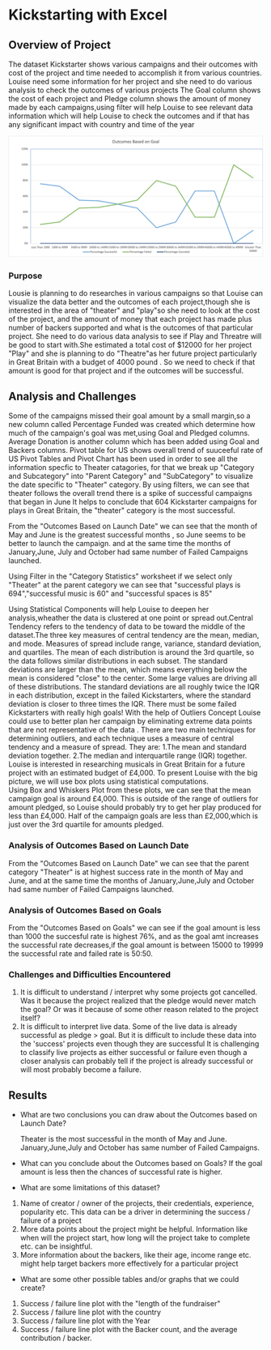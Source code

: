 # Kickstarting with Excel


## Overview of Project
The dataset Kickstarter shows various campaigns and their outcomes with cost of the project and time needed to accomplish it from various countries.
Louise need some information for her project and she need to do various analysis to check the outcomes of various projects
The Goal column shows the cost of each project and Pledge column shows the
amount of money made by each campaigns,using filter will help Louise to see relevant data information
which will help Louise to check the outcomes and if that has any significant impact with country and time of the year

![](Images/Outcomes_vs_Goals.png?raw=true)


### Purpose
Lousie  is planning to  do researches in various campaigns so that Louise can visualize the data better and the outcomes of each project,though she is interested
in the area of "theater" and "play"so she need to look at the cost of the project, and the amount of money that each project has made plus number of backers supported
and what is the outcomes of that particular project.
She need to do various data analysis to see if Play and Threatre will be
good to start with.She estimated  a total cost of $12000 for  her project "Play" and she
is planning to do "Theatre"as her future project particularly in Great Britain with a budget of 4000 pound .
So we need to check if that amount is good for that project and if the outcomes will be successful. 


## Analysis and Challenges
Some of the campaigns missed their goal amount by a small margin,so a new column called Percentage Funded was created which determine how much of the  campaign's goal
was met,using Goal and Pledged columns.
Average Donation is another column which has been added using Goal and Backers columns.
Pivot table for US shows overall trend of suuceeful rate of US
Pivot Tables and Pivot Chart has been used in order to see  all the information specfic to Theater catagories, for that we break up "Category and Subcategory" into "Parent Category" 
and "SubCategory" to visualize the date specific to "Theater" category.
By using filters, we can see that theater follows the overall trend there is a spike of successful campaigns that began in June
It helps to conclude that 604 Kickstarter campaigns
for plays in Great Britain, the "theater" category is the most successful.

From the "Outcomes Based on Launch Date" we can see that the month of  May and June is the  greatest successful months ,
so June seems to be better to launch the campaign. and at the same time the months of January,June,
July and October  had same number of Failed Campaigns launched.

Using Filter in the "Category Statistics" worksheet if we select only "Theater" at the parent category we can see that "successful plays is 694","successful music is 60" and 
"successful spaces is 85"

Using Statistical Components will help Louise to deepen her analysis,wheather the data is clustered at one point or spread out.Central Tendency refers to the tendency
of data to be toward the middle of the dataset.The three key measures of central tendency are the mean, median, and mode.
Measures of spread include range, variance, standard deviation, and quartiles. 
The mean of each distribution is around the 3rd quartile, so the data follows similar distributions in each subset.
The standard deviations are larger than the mean, which means everything below the mean is considered "close" to the center.
Some large values are driving all of these distributions. The standard deviations are all roughly twice the IQR in each distribution, except in the failed Kickstarters,
where the standard deviation is closer to three times the IQR. 
There must be some failed Kickstarters with really high goals!
With the help of Outliers Concept Louise could use to better plan her campaign by eliminating extreme data points that are not representative of the data . 
There are two main techniques for determining outliers, and each technique uses a measure of central tendency and a measure of spread.
They are:
    1.The mean and standard deviation together.
    2.The median and interquartile range (IQR) together.
Louise is interested in researching musicals in Great Britain for a future project with an estimated budget of £4,000.
To present Louise with the big picture, we will use box plots using statistical computations.  
Using Box and Whiskers Plot  from these plots, we can see that the mean campaign goal is around £4,000.
This is outside of the range of outliers for amount pledged, so Louise should probably try to get her play produced for less than £4,000. 
Half of the campaign goals are less than £2,000,which is just over the 3rd quartile for amounts pledged.  
 
    



### Analysis of Outcomes Based on Launch Date

From the "Outcomes Based on Launch Date" we can see that the parent category "Theater" is at highest success rate in the month of May and June,
and at the same time the months of January,June,July and October  had same number of Failed Campaigns launched.

### Analysis of Outcomes Based on Goals
From the "Outcomes Based on Goals" we can see if the goal amount is less than 1000 the succesful rate is highest 76%,
and as the goal amt increases the successful rate decreases,if the goal amount is between 15000 to 19999 the successful rate and failed rate is 50:50.
 

### Challenges and Difficulties Encountered
1. It is difficult to understand / interpret why some projects got cancelled. Was it because the project realized that the pledge would never match the goal? Or was it because of some other reason related to the project itself?
2. It is difficult to interpret live data. Some of the live data is already successful as pledge > goal. But it is difficult to include these data into the 'success' projects even though they are successful
It is challenging to classify live projects as either successful or failure even though a closer analysis can probably tell if the project is already successful or will most probably become a failure.



## Results

- What are two conclusions you can draw about the Outcomes based on Launch Date?

   Theater is the most successful in the month of May and June.
   January,June,July and October has same number of Failed Campaigns.

- What can you conclude about the Outcomes based on Goals?
  If the goal amount is less then the chances of successful rate is higher. 

- What are some limitations of this dataset?

1. Name of creator / owner of the projects, their credentials, experience, popularity etc. This data can be a driver in determining the success / failure of a project
2. More data points about the project might be helpful. Information like when will the project start, how long will the project take to complete etc. can be insightful.
3. More information about the backers, like their age, income range etc. might help target backers more effectively for a particular project

- What are some other possible tables and/or graphs that we could create?
1. Success / failure line plot with the "length of the fundraiser"
2. Success / failure line plot with the country
3. Success / failure line plot with the Year
4. Success / failure line plot with the Backer count, and the average contribution / backer.


